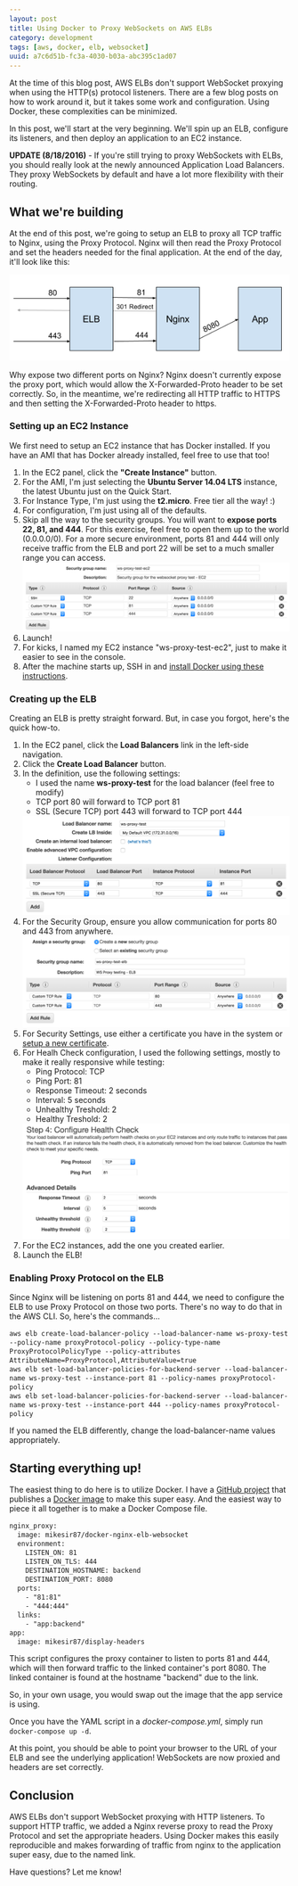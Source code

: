 ```yaml
---
layout: post
title: Using Docker to Proxy WebSockets on AWS ELBs
category: development
tags: [aws, docker, elb, websocket]
uuid: a7c6d51b-fc3a-4030-b03a-abc395c1ad07
---
```



At the time of this blog post, AWS ELBs don't support WebSocket proxying when using the HTTP(s) protocol listeners.  There are a few blog posts on how to work around it, but it takes some work and configuration.  Using Docker, these complexities can be minimized.

In this post, we'll start at the very beginning.  We'll spin up an ELB, configure its listeners, and then deploy an application to an EC2 instance.


<!--more-->

<div class="alert alert-warning"><strong>UPDATE (8/18/2016)</strong> - If you're still trying to proxy WebSockets with ELBs, you should really look at the newly announced Application Load Balancers. They proxy WebSockets by default and have a lot more flexibility with their routing.</div>

## What we're building

At the end of this post, we're going to setup an ELB to proxy all TCP traffic to Nginx, using the Proxy Protocol.  Nginx will then read the Proxy Protocol and set the headers needed for the final application.  At the end of the day, it'll look like this:

<div class="text-center">
  <img src="/images/ws-proxy-overview.png" alt="Proxy Protocol" />
</div>

Why expose two different ports on Nginx? Nginx doesn't currently expose the proxy port, which would allow the X-Forwarded-Proto header to be set correctly. So, in the meantime, we're redirecting all HTTP traffic to HTTPS and then setting the X-Forwarded-Proto header to https.



### Setting up an EC2 Instance

We first need to setup an EC2 instance that has Docker installed.  If you have an AMI that has Docker already installed, feel free to use that too!

1. In the EC2 panel, click the **"Create Instance"** button.
2. For the AMI, I'm just selecting the **Ubuntu Server 14.04 LTS** instance, the latest Ubuntu just on the Quick Start.
3. For Instance Type, I'm just using the **t2.micro**. Free tier all the way! :)
4. For configuration, I'm just using all of the defaults.
5. Skip all the way to the security groups. You will want to **expose ports 22, 81, and 444**. For this exercise, feel free to open them up to the world (0.0.0.0/0). For a more secure environment, ports 81 and 444 will only receive traffic from the ELB and port 22 will be set to a much smaller range you can access.
    <img src="/images/ws-proxy-ec2-security-group-config.png" alt="EC2 Security Group Configuration" />
6. Launch!
7. For kicks, I named my EC2 instance "ws-proxy-test-ec2", just to make it easier to see in the console.
8. After the machine starts up, SSH in and [install Docker using these instructions](https://docs.docker.com/engine/installation/linux/ubuntulinux/).




### Creating up the ELB

Creating an ELB is pretty straight forward. But, in case you forgot, here's the quick how-to.

1. In the EC2 panel, click the **Load Balancers** link in the left-side navigation.
2. Click the **Create Load Balancer** button.
3. In the definition, use the following settings:
   - I used the name **ws-proxy-test** for the load balancer (feel free to modify)
   - TCP port 80 will forward to TCP port 81
   - SSL (Secure TCP) port 443 will forward to TCP port 444
   <img src="/images/ws-proxy-elb-definition.png" alt="ELB Definition" />
4. For the Security Group, ensure you allow communication for ports 80 and 443 from anywhere.
   <img src="/images/ws-proxy-elb-security-group.png" alt="ELB Security Group Definition" />
5. For Security Settings, use either a certificate you have in the system or [setup a new certificate](http://docs.aws.amazon.com/ElasticLoadBalancing/latest/DeveloperGuide/ssl-server-cert.html).
6. For Healh Check configuration, I used the following settings, mostly to make it really responsive while testing:
   - Ping Protocol: TCP
   - Ping Port: 81
   - Response Timeout: 2 seconds
   - Interval: 5 seconds
   - Unhealthy Treshold: 2
   - Healthy Treshold: 2
   <img src="/images/ws-proxy-elb-health-check-config.png" alt="ELB Health Check Configuration" />
7. For the EC2 instances, add the one you created earlier.
8. Launch the ELB!


### Enabling Proxy Protocol on the ELB

Since Nginx will be listening on ports 81 and 444, we need to configure the ELB to use Proxy Protocol on those two ports.  There's no way to do that in the AWS CLI.  So, here's the commands...

<pre class="no-wrap language-bash" data-title="bash"><code class="bash">aws elb create-load-balancer-policy --load-balancer-name ws-proxy-test --policy-name proxyProtocol-policy --policy-type-name ProxyProtocolPolicyType --policy-attributes AttributeName=ProxyProtocol,AttributeValue=true
aws elb set-load-balancer-policies-for-backend-server --load-balancer-name ws-proxy-test --instance-port 81 --policy-names proxyProtocol-policy 
aws elb set-load-balancer-policies-for-backend-server --load-balancer-name ws-proxy-test --instance-port 444 --policy-names proxyProtocol-policy
</code></pre>

If you named the ELB differently, change the load-balancer-name values appropriately.




## Starting everything up!

The easiest thing to do here is to utilize Docker.  I have a [GitHub project](https://github.com/mikesir87/docker-nginx-elb-websocket) that publishes a [Docker image](https://hub.docker.com/r/mikesir87/docker-nginx-elb-websocket) to make this super easy.  And the easiest way to piece it all together is to make a Docker Compose file.

<pre class="no-wrap language-yaml" data-title="yaml"><code class="yaml">nginx_proxy:
  image: mikesir87/docker-nginx-elb-websocket
  environment:
    LISTEN_ON: 81
    LISTEN_ON_TLS: 444 
    DESTINATION_HOSTNAME: backend
    DESTINATION_PORT: 8080
  ports:
    - "81:81"
    - "444:444"
  links:
    - "app:backend"
app:
  image: mikesir87/display-headers 
</code></pre>

This script configures the proxy container to listen to ports 81 and 444, which will then forward traffic to the linked container's port 8080.  The linked container is found at the hostname "backend" due to the link.

So, in your own usage, you would swap out the image that the app service is using.

Once you have the YAML script in a _docker-compose.yml_, simply run ```docker-compose up -d```.

At this point, you should be able to point your browser to the URL of your ELB and see the underlying application!  WebSockets are now proxied and headers are set correctly.



## Conclusion

AWS ELBs don't support WebSocket proxying with HTTP listeners.  To support HTTP traffic, we added a Nginx reverse proxy to read the Proxy Protocol and set the appropriate headers.  Using Docker makes this easily reproducible and makes forwarding of traffic from nginx to the application super easy, due to the named link.

Have questions?  Let me know! 
